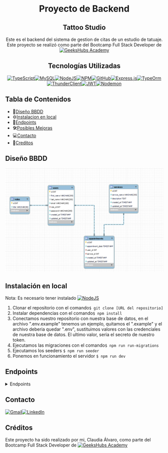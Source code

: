 <div align=center>

# Proyecto de Backend
## Tattoo Studio

 Este es el backend del sistema de gestion de citas de un estudio de tatuaje. Este proyecto se realizó como parte del Bootcamp Full Stack Developer de [![GeeksHubs Academy](https://img.shields.io/badge/GeeksHubs_Academy-%23F40D12?style=for-the-badge&color=%23F40D12)](https://geekshubsacademy.com/)


## Tecnologías Utilizadas

[![TypeScript](https://img.shields.io/badge/typescript-%23007ACC.svg?style=for-the-badge&logo=typescript&logoColor=white)](https://www.typescriptlang.org/)[![MySQL](https://img.shields.io/badge/mysql-%2300f.svg?style=for-the-badge&logo=mysql&logoColor=white)](https://www.mysql.com/)[![NodeJS](https://img.shields.io/badge/node.js-6DA55F?style=for-the-badge&logo=node.js&logoColor=white)](https://nodejs.org/en)[![NPM](https://img.shields.io/badge/NPM-%23CB3837.svg?style=for-the-badge&logo=npm&logoColor=white)](https://www.npmjs.com/)[![GitHub](https://img.shields.io/badge/github-%23121011.svg?style=for-the-badge&logo=github&logoColor=white)](https://github.com/)[![Express.js](https://img.shields.io/badge/express.js-%23404d59.svg?style=for-the-badge&logo=express&logoColor=%2361DAFB)](https://expressjs.com/)[![TypeOrm](https://img.shields.io/badge/TypeOrm-%23C70D2C?style=for-the-badge&color=%23C70D2C)](https://typeorm.io/)[![ThunderClient](https://img.shields.io/badge/Thunder_Client-%237A1FA2?style=for-the-badge)](https://www.thunderclient.com/)[![JWT](https://img.shields.io/badge/JWT-black?style=for-the-badge&logo=JSON%20web%20tokens)](https://jwt.io/)[![Nodemon](https://img.shields.io/badge/NODEMON-%23323330.svg?style=for-the-badge&logo=nodemon&logoColor=%BBDEAD)](https://nodemon.io/)
</div>

## Tabla de Contenidos
- 🧾[Diseño BBDD](#diseño-bbdd)
- ⚙️[Instalacion en local](#einstalacion-en-local)
- 🎯[Endpoints](#endpoints)
- 🛠️[Posibles Mejoras](#posibles-mejoras)
- 💻[Contacto](#contacto)
- 🪪[Creditos](#creditos)


## Diseño BBDD
![Diseño BBDD](.//img/Captura%20de%20pantalla%202024-03-05%20223252.png)

## Instalación en local
Nota: Es necesario tener instalado [![NodeJS](https://img.shields.io/badge/node.js-6DA55F?style=for-the-badge&logo=node.js&logoColor=white)](https://nodejs.org/en)

1. Clonar el repositorio con el comando`$ git clone [URL del repositorio]`
2. Instalar dependencias con el comando` $ npm install `
3. Conectamos nuestro repositorio con nuestra base de datos, en el archivo ".env.example" tenemos un ejemplo, quitamos el ".example" y el archivo deberia quedar ".env", sustituimos valores con las credenciales de nuestra base de datos. El ultimo valor, seria el secreto de nuestro token.
4. Ejecutamos las migraciones con el comando`$ npm run run-migrations`
5. Ejecutamos los seeders `$ npm run seeder`
6. Ponemos en funcionamiento el servidor `$ npm run dev`

## Endpoints
<details>
<summary> Endpoints </summary>
- AUTH

    - REGISTER

            POST http://localhost:4000/api/auth/register
        body:
            {
                "email": "paola@paola.com",
                "password": "123456"
                
            }
    La contraseña debe tener 6 carácteres
        
    - LOGIN

            POST http://localhost:4000/api/login
        body:
            {
                "email": "paola@paola.com",
                "password": "123456"
            }

        Usuarios creados:
        SUPERADMIN:
        email: superadmin@superadmin.com
        password: 123456
        ADMIN: 
        email: admin@admin.com
        password: 123456

-USERS

    -GET
             GET http://localhost:4000/api/users

    El usuario tiene que ser super_admin para ver todos los usuarios
            
            
    -GET PROFILE


        GET http://localhost:4000/api/users/profile

    El usuario podrá ver su propio perfil


    - UPDATE PROFILE      
           
        PUT http://localhost:4000/api/users/profile

    El usuario podrá modificar su propio perfil, cambiando los campos que considere necesario (excepto el email y contraseña):
            {
                "firstName":"Daniel",
                "lastName": "Tarazona"
            }


-APPOINTMENTS


    - CREATE APPOINTMENT

            POST http://localhost:4000/api/auth//appointments
        body:
            {
                "serviceId":3,
                "appoinmentDate":"2024-03-05"
  
            }

    - GET SINGLE APPOINTMENT

          GET http://localhost:4000/api/auth//appointments/id

    El usuario puede ver una cita en concreto


    - GET MY APPOINTMENTS

            GET http://localhost:4000/api/auth//appointments

    El usuario puede ver todas las citas que tiene creadas

-SERVICES

    -GET

            GET http://localhost:4000/api/services

    -POST SERVICE

            POST http://localhost:4000/api/services

            El usuario tiene que ser super_admin para crear servicios del estudio

    -UPDATE SERVICE

         PUT   http://localhost:4000/api/services

            {
            "serviceName": "Restauración y rejuvenecimiento de trabajos ",
            "description": "Nos especializamos en la restauración y rejuvenecimiento de tatuajes existentes. Nuestros expertos trabajan para mejorar y renovar tatuajes antiguos, devolviéndoles su vitalidad."
            }



</details>

## Contacto

[![Gmail](https://img.shields.io/badge/Gmail-D14836?style=for-the-badge&logo=gmail&logoColor=white)](mailto:claudiaalvaro17@gmail.com)[![LinkedIn](https://img.shields.io/badge/linkedin-%230077B5.svg?style=for-the-badge&logo=linkedin&logoColor=white)](https://www.linkedin.com/in/vanessabritogonzalezhttps://www.linkedin.com/in/claudia-alvaro-cano-47860538/)

## Créditos
Este proyecto ha sido realizado por mi, Claudia Álvaro, como parte del Bootcamp Full Stack Developer de [![GeeksHubs Academy](https://img.shields.io/badge/GeeksHubs_Academy-%23F40D12?style=for-the-badge&color=%23F40D12)](https://geekshubsacademy.com/)
